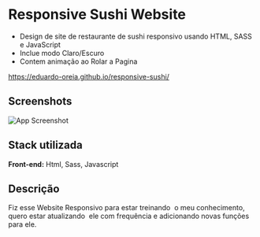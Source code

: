 
# Responsive Sushi Website


- Design de site de restaurante de sushi responsivo usando HTML, SASS e JavaScript
- Inclue modo Claro/Escuro
- Contem animação ao Rolar a Pagina


https://eduardo-oreia.github.io/responsive-sushi/


## Screenshots

![App Screenshot](https://raw.githubusercontent.com/Eduardo-Oreia/responsive-sushi/main/assets/img/website.png)


## Stack utilizada

**Front-end:** Html, Sass, Javascript




## Descrição
Fiz esse Website Responsivo para estar treinando 
o meu conhecimento, quero estar atualizando 
ele com
frequência e adicionando novas funções 
para ele.
